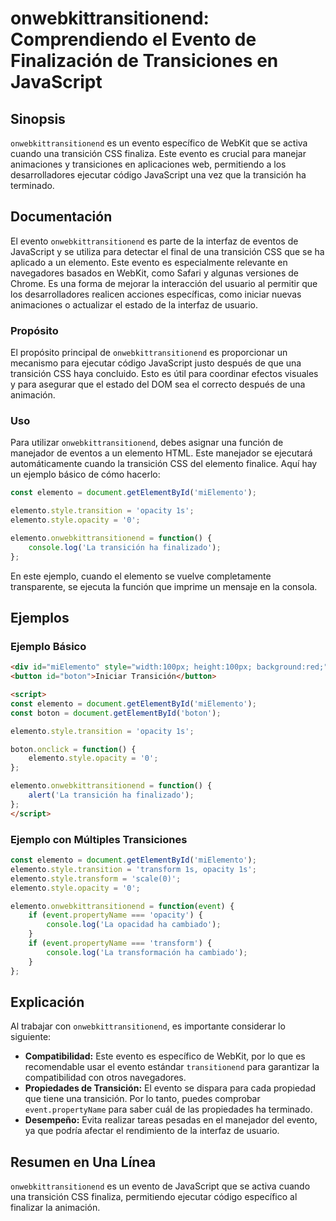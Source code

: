 <!--
Meta Description: # onwebkittransitionend: Comprendiendo el Evento de Finalización de Transiciones en JavaScript ## Sinopsis `onwebkittransitionend` es un evento especí...
Meta Keywords: elemento, que, transición, onwebkittransitionend, evento
-->

# onwebkittransitionend: Comprendiendo el Evento de Finalización de Transiciones en JavaScript

## Sinopsis
`onwebkittransitionend` es un evento específico de WebKit que se activa cuando una transición CSS finaliza. Este evento es crucial para manejar animaciones y transiciones en aplicaciones web, permitiendo a los desarrolladores ejecutar código JavaScript una vez que la transición ha terminado.

## Documentación
El evento `onwebkittransitionend` es parte de la interfaz de eventos de JavaScript y se utiliza para detectar el final de una transición CSS que se ha aplicado a un elemento. Este evento es especialmente relevante en navegadores basados en WebKit, como Safari y algunas versiones de Chrome. Es una forma de mejorar la interacción del usuario al permitir que los desarrolladores realicen acciones específicas, como iniciar nuevas animaciones o actualizar el estado de la interfaz de usuario.

### Propósito
El propósito principal de `onwebkittransitionend` es proporcionar un mecanismo para ejecutar código JavaScript justo después de que una transición CSS haya concluido. Esto es útil para coordinar efectos visuales y para asegurar que el estado del DOM sea el correcto después de una animación.

### Uso
Para utilizar `onwebkittransitionend`, debes asignar una función de manejador de eventos a un elemento HTML. Este manejador se ejecutará automáticamente cuando la transición CSS del elemento finalice. Aquí hay un ejemplo básico de cómo hacerlo:

```javascript
const elemento = document.getElementById('miElemento');

elemento.style.transition = 'opacity 1s';
elemento.style.opacity = '0';

elemento.onwebkittransitionend = function() {
    console.log('La transición ha finalizado');
};
```

En este ejemplo, cuando el elemento se vuelve completamente transparente, se ejecuta la función que imprime un mensaje en la consola.

## Ejemplos
### Ejemplo Básico
```html
<div id="miElemento" style="width:100px; height:100px; background:red;"></div>
<button id="boton">Iniciar Transición</button>

<script>
const elemento = document.getElementById('miElemento');
const boton = document.getElementById('boton');

elemento.style.transition = 'opacity 1s';

boton.onclick = function() {
    elemento.style.opacity = '0';
};

elemento.onwebkittransitionend = function() {
    alert('La transición ha finalizado');
};
</script>
```

### Ejemplo con Múltiples Transiciones
```javascript
const elemento = document.getElementById('miElemento');
elemento.style.transition = 'transform 1s, opacity 1s';
elemento.style.transform = 'scale(0)';
elemento.style.opacity = '0';

elemento.onwebkittransitionend = function(event) {
    if (event.propertyName === 'opacity') {
        console.log('La opacidad ha cambiado');
    }
    if (event.propertyName === 'transform') {
        console.log('La transformación ha cambiado');
    }
};
```

## Explicación
Al trabajar con `onwebkittransitionend`, es importante considerar lo siguiente:

- **Compatibilidad:** Este evento es específico de WebKit, por lo que es recomendable usar el evento estándar `transitionend` para garantizar la compatibilidad con otros navegadores.
- **Propiedades de Transición:** El evento se dispara para cada propiedad que tiene una transición. Por lo tanto, puedes comprobar `event.propertyName` para saber cuál de las propiedades ha terminado.
- **Desempeño:** Evita realizar tareas pesadas en el manejador del evento, ya que podría afectar el rendimiento de la interfaz de usuario.

## Resumen en Una Línea
`onwebkittransitionend` es un evento de JavaScript que se activa cuando una transición CSS finaliza, permitiendo ejecutar código específico al finalizar la animación.